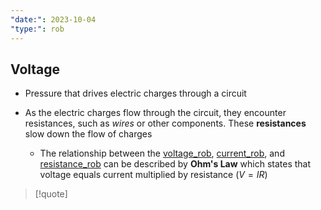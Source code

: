 ```yaml
---
"date:": 2023-10-04
"type:": rob
---
```

## Voltage  

 - Pressure that drives electric charges through a circuit
 
- As the electric charges flow through the circuit, they encounter
	resistances, such as *wires* or other components. These **resistances**
	slow down the flow of charges 
	 - The relationship
		between the [voltage_rob](/voltage_rob.md), [current_rob](/current_rob.md), and [resistance_rob](/resistance_rob.md) can be described by
		**Ohm's Law** which states that voltage equals current multiplied by
		resistance $(V = IR)$

>[!quote] 